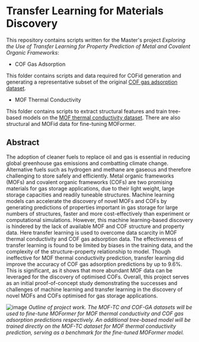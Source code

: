 # Transfer Learning for Materials Discovery

This repository contains scripts written for the Master's project <i>Exploring the Use of Transfer Learning for Property Prediction of Metal and Covalent Organic Frameworks</i>:

- COF Gas Adsorption 

This folder contains scripts and data required for COFid generation and generating a representative subset of the original [COF gas adsorption dataset](https://archive.materialscloud.org/record/2018.0003/v2). 

-  MOF Thermal Conductivity 

This folder contains scripts to extract structural features and train tree-based models on the [MOF thermal conductivity dataset](https://github.com/meiirbek-islamov/thermal-transport-MOFs). There are also structural and MOFid data for fine-tuning MOFormer. 

## Abstract

The adoption of cleaner fuels to replace oil and gas is essential in reducing global greenhouse gas emissions and combatting climate change. Alternative fuels such as hydrogen and methane are gaseous and therefore challenging to store safely and efficiently. Metal organic frameworks (MOFs) and covalent organic frameworks (COFs) are two promising materials for gas storage applications, due to their light weight, large storage capacities and readily tuneable structures. Machine learning models can accelerate the discovery of novel MOFs and COFs by generating predictions of properties important in gas storage for large numbers of structures, faster and more cost-effectively than experiment or computational simulations. However, this machine learning-based discovery is hindered by the lack of available MOF and COF structure and property data.  Here transfer learning is used to overcome data scarcity in MOF thermal conductivity and COF gas adsorption data. The effectiveness of transfer learning is found to be limited by biases in the training data, and the complexity of the structure-property relationship to model. Though ineffective for MOF thermal conductivity prediction, transfer learning did improve the accuracy of COF gas adsorption predictions by up to 9.6%. This is significant, as it shows that more abundant MOF data can be leveraged for the discovery of optimised COFs. Overall, this project serves as an initial proof-of-concept study demonstrating the successes and challenges of machine learning and transfer learning in the discovery of novel MOFs and COFs optimised for gas storage applications. 

![image](https://github.com/user-attachments/assets/5e9022be-0745-4ea1-927e-ba4f7be47b07)
<i> Outline of project work. The MOF-TC and COF-GA datasets will be used to fine-tune MOFormer for MOF thermal conductivity and COF gas adsorption predictions respectively. An additional tree-based model will be trained directly on the MOF-TC dataset for MOF thermal conductivity prediction, serving as a benchmark for the fine-tuned MOFormer model. </i>
